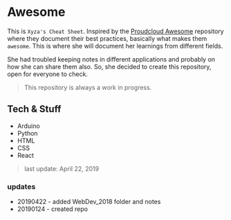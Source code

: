 # Awesome

This is `Xyza's Cheat Sheet`. Inspired by the [Proudcloud Awesome](https://github.com/proudcloud/awesome) repository where they document their best practices, basically what makes them `awesome`. This is where she will document her learnings from different fields. 

She had troubled keeping notes in different applications and probably on how she can share them also. So, she decided to create this repository, open for everyone to check.

> This repository is always a work in progress.

## Tech & Stuff
- Arduino
- Python
- HTML
- CSS
- React

> last update: April 22, 2019

### updates
- 20190422 - added WebDev_2018 folder and notes
- 20190124 - created repo